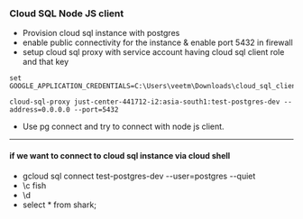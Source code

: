 ### Cloud SQL Node JS client

- Provision cloud sql instance with postgres
- enable public connectivity for the instance & enable port 5432 in firewall
- setup cloud sql proxy with service account having cloud sql client role and that key

```
set GOOGLE_APPLICATION_CREDENTIALS=C:\Users\veetm\Downloads\cloud_sql_client.json
```
```
cloud-sql-proxy just-center-441712-i2:asia-south1:test-postgres-dev --address=0.0.0.0 --port=5432
```

- Use pg connect and try to connect with node js client.

-------

#### if we want to connect to cloud sql instance via cloud shell

-  gcloud sql connect test-postgres-dev --user=postgres --quiet
- \c fish
- \d
- select * from shark;